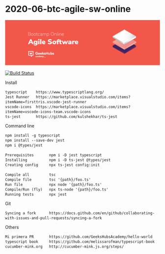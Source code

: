# 2020-06-btc-agile-sw-online

<p align="center">
    <img src="https://github.com/GeeksHubsAcademy/2020-geekshubs-media/blob/master/image/githubagilesoftware.jpg" >	
</p>

[![Build Status](https://travis-ci.com/GeeksHubsAcademy/2020-06-btc-agile-sw-online-tutorial-3.svg?branch=master)](https://travis-ci.com/GeeksHubsAcademy/2020-06-btc-agile-sw-online-tutorial-3)


Install
```
typescript    https://www.typescriptlang.org/
Jest Runner   https://marketplace.visualstudio.com/items?itemName=firsttris.vscode-jest-runner
vscode-icons  https://marketplace.visualstudio.com/items?itemName=vscode-icons-team.vscode-icons
ts-jest       https://github.com/kulshekhar/ts-jest 
```


Command line
```
npm install -g typescript
npm install --save-dev jest
npm i @types/jest

Prerequisites       npm i -D jest typescript	
Installing          npm i -D ts-jest @types/jest	
Creating config     npx ts-jest config:init	

Compile all         tsc
Compile file        tsc '{path}/foo.ts'
Run file            npx node '{path}/foo.ts'
Compile/Run (fly)   npx ts-node '{path}/foo.ts'
Running tests       npx jest	
```

Git
```
Syncing a fork		https://docs.github.com/en/github/collaborating-with-issues-and-pull-requests/syncing-a-fork

```

Others
```
Mi primera PR		https://github.com/GeeksHubsAcademy/hello-world
typescript book		https://github.com/melissarofman/typescript-book
cucumber-mink.org	http://cucumber-mink.js.org/steps/ 
```